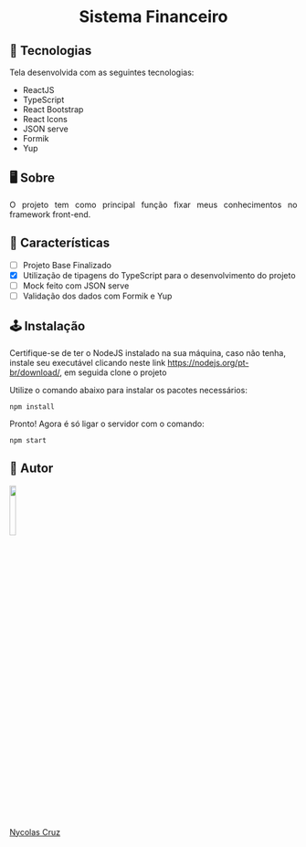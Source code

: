 <h1 align="center">Sistema Financeiro</h1>

## 🚀 Tecnologias

<p>Tela desenvolvida com as seguintes tecnologias:</p>

- ReactJS
- TypeScript
- React Bootstrap
- React Icons
- JSON serve
- Formik
- Yup

## 🖥️ Sobre

<p align="justify">O projeto tem como principal função fixar meus conhecimentos no framework front-end.</p>

## 🔧 Características

- [ ] Projeto Base Finalizado
- [x] Utilização de tipagens do TypeScript para o desenvolvimento do projeto
- [ ] Mock feito com JSON serve
- [ ] Validação dos dados com Formik e Yup

## 🕹️ Instalação

Certifique-se de ter o NodeJS instalado na sua máquina, caso não tenha, instale seu executável clicando neste link https://nodejs.org/pt-br/download/, em seguida clone o projeto

Utilize o comando abaixo para instalar os pacotes necessários:

````
npm install
````

Pronto! Agora é só ligar o servidor com o comando:
````
npm start
````

## 🐧 Autor

<a href="https://github.com/NycolasCruz">
    <img src="https://github.com/NycolasCruz.png"  width="15%">
    <p>Nycolas Cruz</p>
</a>
